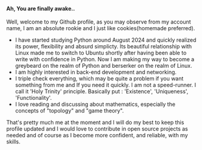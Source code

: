#### Ah, You are finally awake.. 

Well, welcome to my Github profile, as you may observe from my account name, I am an absolute rookie and I just like cookies(homemade preferred).

- I have started studying Python around August 2024 and quickly realized its power, flexibility and absurd simplicty. Its beautiful relationship with Linux made me to switch to Ubuntu shortly after having been able to write with confidence in Python. Now I am making my way to become a greybeard on the realm of Python and berserker on the realm of Linux.
- I am highly interested in back-end development and networking.
- I triple check everything, which may be quite a problem if you want something from me and If you need it quickly. I am not a speed-runner. I call it 'Holy Trinity' principle. Basically put : 'Existence', 'Uniqueness', 'Functionality'.
- I love reading and discussing about mathematics, especially the concepts of "topology" and "game theory".

That's pretty much me at the moment and I will do my best to keep this profile updated and I would love to contribute in open source projects as needed and of course as I become more confident, and reliable, with my skills.  
